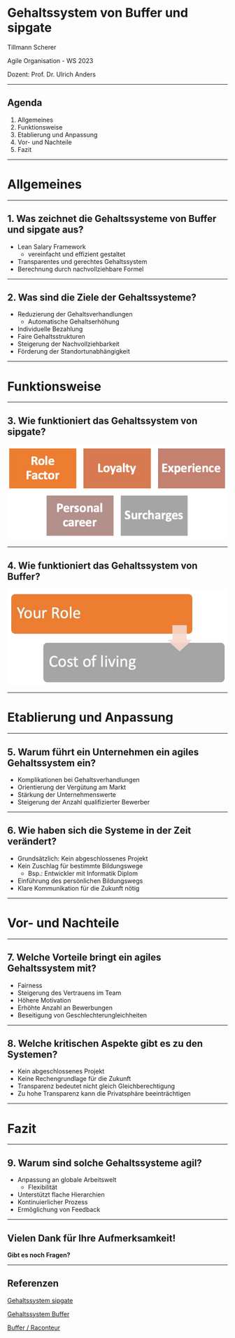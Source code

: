 # **Gehaltssystem von Buffer und sipgate**

Tillmann Scherer

Agile Organisation - WS 2023

Dozent: Prof. Dr. Ulrich Anders

---

## Agenda

1. Allgemeines
1. Funktionsweise
1. Etablierung und Anpassung
1. Vor- und Nachteile
1. Fazit

---

# Allgemeines

---

## 1. Was zeichnet die Gehaltssysteme von Buffer und sipgate aus?

- Lean Salary Framework
  - vereinfacht und effizient gestaltet
- Transparentes und gerechtes Gehaltssystem
- Berechnung durch nachvollziehbare Formel

---

## 2. Was sind die Ziele der Gehaltssysteme?

- Reduzierung der Gehaltsverhandlungen
  - Automatische Gehaltserhöhung
- Individuelle Bezahlung
- Faire Gehaltsstrukturen
- Steigerung der Nachvollziehbarkeit
- Förderung der Standortunabhängigkeit

---

# Funktionsweise

---

## 3. Wie funktioniert das Gehaltssystem von sipgate?

![Alt text](<AO Bild1.png>)

---

## 4. Wie funktioniert das Gehaltssystem von Buffer?

![Alt text](<AO Bild2.png>)

---

# Etablierung und Anpassung

---

## 5. Warum führt ein Unternehmen ein agiles Gehaltssystem ein?

- Komplikationen bei Gehaltsverhandlungen
- Orientierung der Vergütung am Markt
- Stärkung der Unternehmenswerte
- Steigerung der Anzahl qualifizierter Bewerber

---

## 6. Wie haben sich die Systeme in der Zeit verändert?

- Grundsätzlich: Kein abgeschlossenes Projekt
- Kein Zuschlag für bestimmte Bildungswege
  - Bsp.: Entwickler mit Informatik Diplom
- Einführung des persönlichen Bildungswegs
- Klare Kommunikation für die Zukunft nötig

---

# Vor- und Nachteile

---

## 7. Welche Vorteile bringt ein agiles Gehaltssystem mit?

- Fairness
- Steigerung des Vertrauens im Team
- Höhere Motivation
- Erhöhte Anzahl an Bewerbungen
- Beseitigung von Geschlechterungleichheiten

---

## 8. Welche kritischen Aspekte gibt es zu den Systemen?

- Kein abgeschlossenes Projekt
- Keine Rechengrundlage für die Zukunft
- Transparenz bedeutet nicht gleich Gleichberechtigung
- Zu hohe Transparenz kann die Privatsphäre beeinträchtigen

---

# Fazit

---

## 9. Warum sind solche Gehaltssysteme agil?

- Anpassung an globale Arbeitswelt
  - Flexibilität
- Unterstützt flache Hierarchien
- Kontinuierlicher Prozess
- Ermöglichung von Feedback

---

## Vielen Dank für Ihre Aufmerksamkeit!

**Gibt es noch Fragen?**

---

## Referenzen

[Gehaltssystem sipgate](https://sipgate.medium.com/so-zahlen-wir-6251ec42205a)

[Gehaltssystem Buffer](https://buffer.com/resources/compensation-philosophy/)

[Buffer / Raconteur ](https://www.raconteur.net/talent-culture/buffer-transparent-salary-pay)
